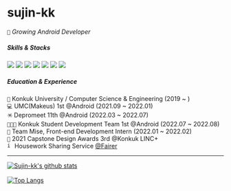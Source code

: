 # sujin-kk
```🌊``` _Growing Android Developer_

##### Skills & Stacks 

<img src="https://img.shields.io/badge/Android-7382B5?&logo=Android&logoColor=white"/> <img src="https://img.shields.io/badge/Kotlin-7382B5?&logo=Kotlin&logoColor=white"/> <img src="https://img.shields.io/badge/Java-7382B5?&logo=Java&logoColor=white"/>
<img src="https://img.shields.io/badge/React&nbsp;Native-7382B5?&logo=React&logoColor=white"/>
<img src="https://img.shields.io/badge/React-7382B5?&logo=React&logoColor=white"/>
<img src="https://img.shields.io/badge/TypeScript-7382B5?&logo=Typescript&logoColor=white"/>
<img src="https://img.shields.io/badge/JavaScript-7382B5?&logo=Javascript&logoColor=white"/>


##### Education & Experience
```🏫``` Konkuk University / Computer Science & Engineering (2019 ~ )<br/>
```💻``` UMC(Makeus) 1st @Android (2021.09 ~ 2022.01)<br/>
```🪅``` Depromeet 11th @Android (2022.03 ~ 2022.07)<br/>
```👩🏻‍💻``` Konkuk Student Development Team 1st @Android (2022.07 ~ 2022.08)<br/>
```💼``` Team Mise, Front-end Development Intern (2022.01 ~ 2022.02)<br/>
```🏅``` 2021 Capstone Design Awards 3rd @Konkuk LINC+<br/>
<code><img width="13" height="13" alt="image" src="https://user-images.githubusercontent.com/85485290/182565580-9af21892-ee4e-491c-a7ce-dbdff0183af4.png"></code> Housework Sharing Service [@Fairer](https://play.google.com/store/apps/details?id=com.depromeet.housekeeper)<br/>



---

[![Sujin-kk's github stats](https://github-readme-stats.vercel.app/api?username=sujin-kk&count_private=true&custom_title=sujin-kk&nbsp;&bg_color=30,b3bfff,ccdaff&title_color=FFFFFF&text_color=FFFFFF)](https://github.com/anuraghazra/github-readme-stats)
<br/><br/>
[![Top Langs](https://github-readme-stats.vercel.app/api/top-langs/?username=sujin-kk&layout=compact&custom_title=Most&nbsp;Used&nbsp;Languages&bg_color=30,b3bfff,ccdaff&title_color=fff&text_color=fff)](https://github.com/anuraghazra/github-readme-stats)



